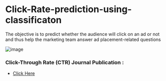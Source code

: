 # Click-Rate-prediction-using-classificaton
The objective is to predict whether the audience will click on an ad or not and thus help the marketing team answer ad placement-related questions

![image](https://github.com/hemanthsaich/Click-Through-Rate/assets/91429511/b7ee7a22-78be-49d4-8610-c5ceaba22feb)

### Click-Through Rate (CTR) Journal Publication : 
* [Click Here](https://github.com/hemanthsaich/Click-Through-Rate/blob/main/Click-Through%20Rate%20(CTR)%20Journal%20Publication.pdf)
